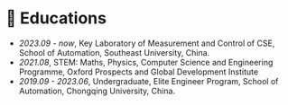 # 📖 Educations
- *2023.09 - now*, Key Laboratory of Measurement and Control of CSE, School of Automation, Southeast University, China.
- *2021.08*, STEM: Maths, Physics, Computer Science and Engineering Programme, Oxford Prospects and Global Development Institute
- *2019.09 - 2023.06*, Undergraduate, Elite Engineer Program, School of Automation, Chongqing University, China.
